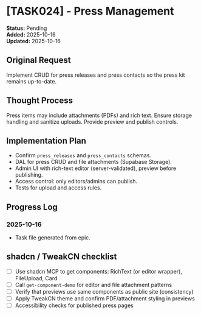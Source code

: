 # [TASK024] - Press Management

**Status:** Pending  
**Added:** 2025-10-16  
**Updated:** 2025-10-16

## Original Request

Implement CRUD for press releases and press contacts so the press kit remains up-to-date.

## Thought Process

Press items may include attachments (PDFs) and rich text. Ensure storage handling and sanitize uploads. Provide preview and publish controls.

## Implementation Plan

- Confirm `press_releases` and `press_contacts` schemas.
- DAL for press CRUD and file attachments (Supabase Storage).
- Admin UI with rich-text editor (server-validated), preview before publishing.
- Access control: only editors/admins can publish.
- Tests for upload and access rules.

## Progress Log

### 2025-10-16

- Task file generated from epic.

## shadcn / TweakCN checklist

- [ ] Use shadcn MCP to get components: RichText (or editor wrapper), FileUpload, Card
- [ ] Call `get-component-demo` for editor and file attachment patterns
- [ ] Verify that previews use same components as public site (consistency)
- [ ] Apply TweakCN theme and confirm PDF/attachment styling in previews
- [ ] Accessibility checks for published press pages
